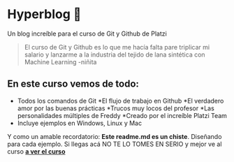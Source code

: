 # Hyperblog 💚
Un blog increíble para el curso de Git y Github de Platzi
>El curso de Git y Github es lo que me hacía falta pare triplicar mi salario y lanzarme a la industria del tejido de lana sintética con Machine Learning
>-niñita

## En este curso vemos de todo:
* Todos los comandos de Git
*El flujo de trabajo en Github
*El verdadero amor por las buenas prácticas
*Trucos muy locos del profesor
*Las personalidades múltiples de Freddy
*Creado por el increíble Platzi Team
* Incluye ejemplos en Windows, Linux y Mac

Y como un amable recordatorio: **Este readme.md es un chiste**. Diseñando para cada ejemplo. Si llegas acá NO TE LO TOMES EN SERIO y mejor ve al curso [**a ver el curso**](http://https://platzi.com/clases/git-github/ "a ver el curso")


